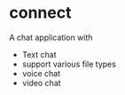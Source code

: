 # connect
A chat application with
- Text chat
- support various file types
- voice chat
- video chat
